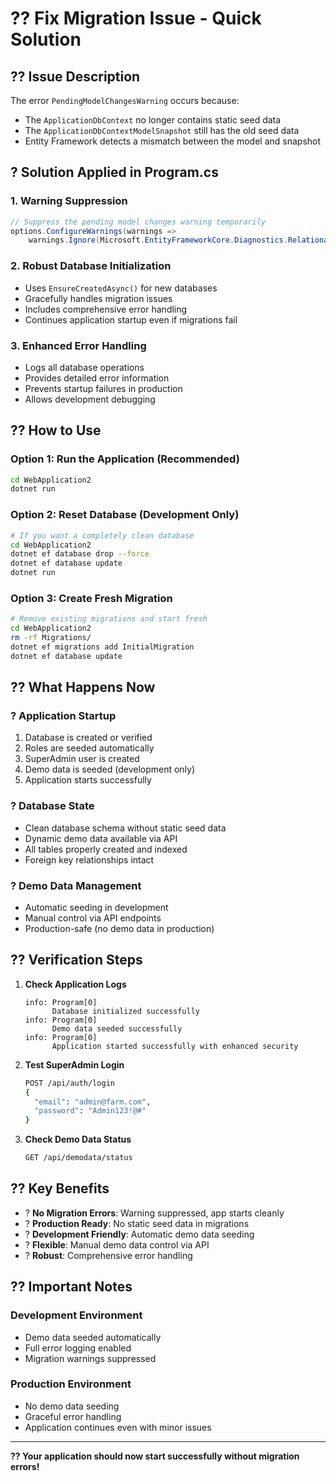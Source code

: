 # ?? **Fix Migration Issue - Quick Solution**

## ?? **Issue Description**
The error `PendingModelChangesWarning` occurs because:
- The `ApplicationDbContext` no longer contains static seed data
- The `ApplicationDbContextModelSnapshot` still has the old seed data
- Entity Framework detects a mismatch between the model and snapshot

## ? **Solution Applied in Program.cs**

### **1. Warning Suppression**
```csharp
// Suppress the pending model changes warning temporarily
options.ConfigureWarnings(warnings =>
    warnings.Ignore(Microsoft.EntityFrameworkCore.Diagnostics.RelationalEventId.PendingModelChangesWarning));
```

### **2. Robust Database Initialization**
- Uses `EnsureCreatedAsync()` for new databases
- Gracefully handles migration issues
- Includes comprehensive error handling
- Continues application startup even if migrations fail

### **3. Enhanced Error Handling**
- Logs all database operations
- Provides detailed error information
- Prevents startup failures in production
- Allows development debugging

## ?? **How to Use**

### **Option 1: Run the Application (Recommended)**
```bash
cd WebApplication2
dotnet run
```

### **Option 2: Reset Database (Development Only)**
```bash
# If you want a completely clean database
cd WebApplication2
dotnet ef database drop --force
dotnet ef database update
dotnet run
```

### **Option 3: Create Fresh Migration**
```bash
# Remove existing migrations and start fresh
cd WebApplication2
rm -rf Migrations/
dotnet ef migrations add InitialMigration
dotnet ef database update
```

## ?? **What Happens Now**

### **? Application Startup**
1. Database is created or verified
2. Roles are seeded automatically
3. SuperAdmin user is created
4. Demo data is seeded (development only)
5. Application starts successfully

### **? Database State**
- Clean database schema without static seed data
- Dynamic demo data available via API
- All tables properly created and indexed
- Foreign key relationships intact

### **? Demo Data Management**
- Automatic seeding in development
- Manual control via API endpoints
- Production-safe (no demo data in production)

## ?? **Verification Steps**

1. **Check Application Logs**
   ```
   info: Program[0]
         Database initialized successfully
   info: Program[0]
         Demo data seeded successfully
   info: Program[0]
         Application started successfully with enhanced security
   ```

2. **Test SuperAdmin Login**
   ```bash
   POST /api/auth/login
   {
     "email": "admin@farm.com",
     "password": "Admin123!@#"
   }
   ```

3. **Check Demo Data Status**
   ```bash
   GET /api/demodata/status
   ```

## ?? **Key Benefits**

- ? **No Migration Errors**: Warning suppressed, app starts cleanly
- ? **Production Ready**: No static seed data in migrations
- ? **Development Friendly**: Automatic demo data seeding
- ? **Flexible**: Manual demo data control via API
- ? **Robust**: Comprehensive error handling

## ?? **Important Notes**

### **Development Environment**
- Demo data seeded automatically
- Full error logging enabled
- Migration warnings suppressed

### **Production Environment**
- No demo data seeding
- Graceful error handling
- Application continues even with minor issues

---

**?? Your application should now start successfully without migration errors!**